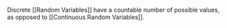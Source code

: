 Discrete [[Random Variables]] have a countable number of possible values, as opposed to [[Continuous Random Variables]]. 




